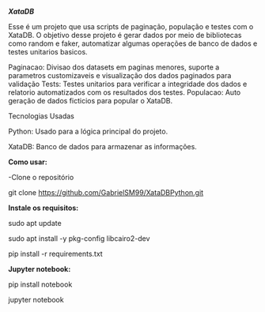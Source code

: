 ***XataDB***

Esse é um projeto que usa scripts de paginação, população e testes com  o XataDB. O objetivo desse projeto é gerar dados por meio de bibliotecas como random e faker, automatizar algumas operações de banco de dados e testes unitarios basicos.

Paginacao: Divisao dos datasets em paginas menores, suporte a parametros customizaveis e visualização dos dados paginados para validação
Tests: Testes unitarios para verificar a integridade dos dados e relatorio automatizados com os resultados dos testes.
Populacao: Auto geração de dados ficticios para popular o XataDB.

Tecnologias Usadas

Python: Usado para a lógica principal do projeto.

XataDB: Banco de dados para armazenar as informações.

**Como usar:**

-Clone o repositório

git clone https://github.com/GabrielSM99/XataDBPython.git


**Instale os requisitos:**

sudo apt update

sudo apt install -y pkg-config libcairo2-dev

pip install -r requirements.txt


**Jupyter notebook:**

pip install notebook

jupyter notebook
